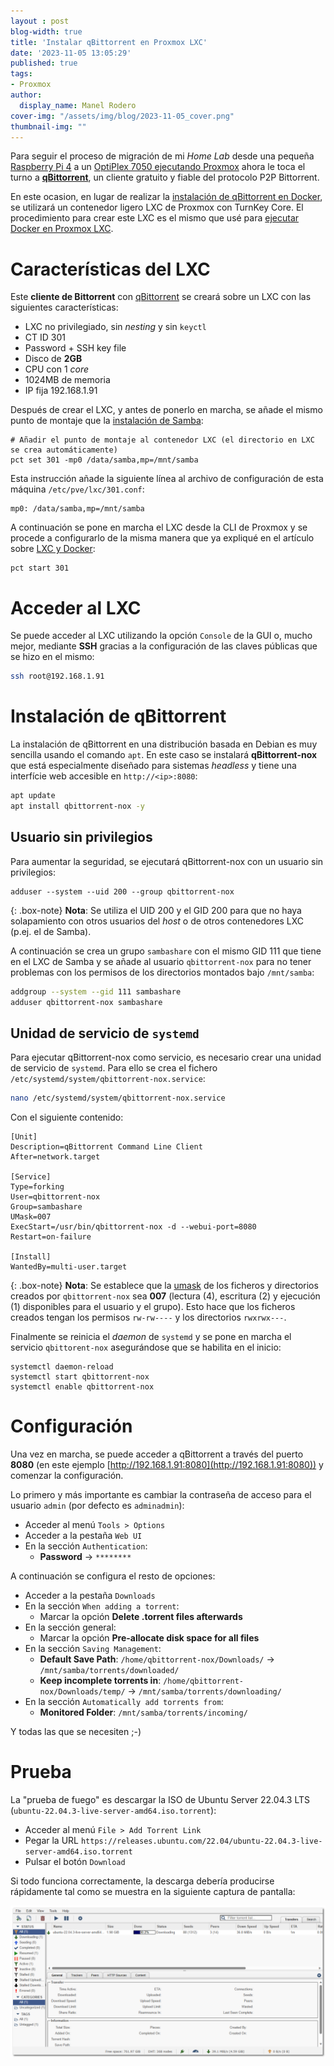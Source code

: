 ```yaml
---
layout : post
blog-width: true
title: 'Instalar qBittorrent en Proxmox LXC'
date: '2023-11-05 13:05:29'
published: true
tags:
- Proxmox
author:
  display_name: Manel Rodero
cover-img: "/assets/img/blog/2023-11-05_cover.png"
thumbnail-img: ""  
---
```


Para seguir el proceso de migración de mi _Home Lab_ desde una pequeña [Raspberry Pi 4](instalar-raspberry-pi-os-64bits) a un [OptiPlex 7050 ejecutando Proxmox](proxmox-ve-802-en-un-dell-optiplex-7050) ahora le toca el turno a [**qBittorrent**](https://www.qbittorrent.org/), un cliente gratuito y fiable del protocolo P2P Bittorrent.

En este ocasion, en lugar de realizar la [instalación de qBittorrent en Docker](instalacion-de-qbittorrent-en-docker), se utilizará un contenedor ligero LXC de Proxmox con TurnKey Core. El procedimiento para crear este LXC es el mismo que usé para [ejecutar Docker en Proxmox LXC](docker-en-proxmox-lxc-con-turnkey-core).

# Características del LXC

Este **cliente de Bittorrent** con [qBittorrent](https://www.qbittorrent.org/) se creará sobre un LXC con las siguientes características:

* LXC no privilegiado, sin _nesting_ y sin `keyctl`
* CT ID 301
* Password + SSH key file
* Disco de **2GB**
* CPU con 1 _core_
* 1024MB de memoria
* IP fija 192.168.1.91

Después de crear el LXC, y antes de ponerlo en marcha, se añade el mismo punto de montaje que la [instalación de Samba](instalar-samba-en-proxmox-lxc):

```
# Añadir el punto de montaje al contenedor LXC (el directorio en LXC se crea automáticamente)
pct set 301 -mp0 /data/samba,mp=/mnt/samba
```

Esta instrucción añade la siguiente línea al archivo de configuración de esta máquina `/etc/pve/lxc/301.conf`:

```
mp0: /data/samba,mp=/mnt/samba
```

A continuación se pone en marcha el LXC desde la CLI de Proxmox y se procede a configurarlo de la misma manera que ya expliqué en el artículo sobre [LXC y Docker](docker-en-proxmox-lxc-con-turnkey-core):

```
pct start 301
```

# Acceder al LXC

Se puede acceder al LXC utilizando la opción `Console` de la GUI o, mucho mejor, mediante **SSH** gracias a la configuración de las claves públicas que se hizo en el mismo:

```Bash
ssh root@192.168.1.91
```

# Instalación de qBittorrent

La instalación de qBittorrent en una distribución basada en Debian es muy sencilla usando el comando `apt`. En este caso se instalará **qBittorrent-nox** que está especialmente diseñado para sistemas _headless_ y tiene una interfície web accesible en `http://<ip>:8080`:

```Bash
apt update
apt install qbittorrent-nox -y
```

## Usuario sin privilegios

Para aumentar la seguridad, se ejecutará qBittorrent-nox con un usuario sin privilegios:

```
adduser --system --uid 200 --group qbittorrent-nox
```

{: .box-note}
**Nota**: Se utiliza el UID 200 y el GID 200 para que no haya solapamiento con otros usuarios del _host_ o de otros contenedores LXC (p.ej. el de Samba).

A continuación se crea un grupo `sambashare` con el mismo GID 111 que tiene en el LXC de Samba y se añade al usuario `qbittorrent-nox` para no tener problemas con los permisos de los directorios montados bajo `/mnt/samba`:

```Bash
addgroup --system --gid 111 sambashare
adduser qbittorrent-nox sambashare
```

## Unidad de servicio de `systemd`

Para ejecutar qBittorrent-nox como servicio, es necesario crear una unidad de servicio de `systemd`. Para ello se crea el fichero `/etc/systemd/system/qbittorrent-nox.service`:

```Bash
nano /etc/systemd/system/qbittorrent-nox.service
```

Con el siguiente contenido:

```
[Unit]
Description=qBittorrent Command Line Client
After=network.target

[Service]
Type=forking
User=qbittorrent-nox
Group=sambashare
UMask=007
ExecStart=/usr/bin/qbittorrent-nox -d --webui-port=8080
Restart=on-failure

[Install]
WantedBy=multi-user.target
```

{: .box-note}
**Nota**: Se establece que la [umask](https://es.wikipedia.org/wiki/Umask) de los ficheros y directorios creados por `qbittorrent-nox` sea **007** (lectura (4), escritura (2) y ejecución (1) disponibles para el usuario y el grupo). Esto hace que los ficheros creados tengan los permisos `rw-rw----` y los directorios `rwxrwx---`.

Finalmente se reinicia el _daemon_ de `systemd` y se pone en marcha el servicio `qbittorent-nox` asegurándose que se habilita en el inicio:

```
systemctl daemon-reload
systemctl start qbittorrent-nox
systemctl enable qbittorrent-nox
```

# Configuración

Una vez en marcha, se puede acceder a qBittorrent a través del puerto **8080** (en este ejemplo [http://192.168.1.91:8080](http://192.168.1.91:8080)) y comenzar la configuración.

Lo primero y más importante es cambiar la contraseña de acceso para el usuario `admin` (por defecto es `adminadmin`):

* Acceder al menú `Tools > Options`
* Acceder a la pestaña `Web UI`
* En la sección `Authentication`:
  * **Password** &rarr; `********`

A continuación se configura el resto de opciones:

* Acceder a la pestaña `Downloads`
* En la sección `When adding a torrent`:
  * Marcar la opción **Delete .torrent files afterwards**
* En la sección general:
  * Marcar la opción **Pre-allocate disk space for all files**
* En la sección `Saving Management`:
  * **Default Save Path**: `/home/qbittorrent-nox/Downloads/` &rarr; `/mnt/samba/torrents/downloaded/`
  * **Keep incomplete torrents in**: `/home/qbittorrent-nox/Downloads/temp/` &rarr; `/mnt/samba/torrents/downloading/`
* En la sección `Automatically add torrents from`:
  * **Monitored Folder**: `/mnt/samba/torrents/incoming/`

Y todas las que se necesiten ;-)

# Prueba

La "prueba de fuego" es descargar la ISO de Ubuntu Server 22.04.3 LTS (`ubuntu-22.04.3-live-server-amd64.iso.torrent`):

* Acceder al menú `File > Add Torrent Link`
* Pegar la URL `https://releases.ubuntu.com/22.04/ubuntu-22.04.3-live-server-amd64.iso.torrent`
* Pulsar el botón `Download`

Si todo funciona correctamente, la descarga debería producirse rápidamente tal como se muestra en la siguiente captura de pantalla:

![Descarga de ISO en qBittorrent-nox][1]

[1]: /assets/img/blog/2023-11-05_image_1.png "Descarga de ISO en qBittorrent-nox"
